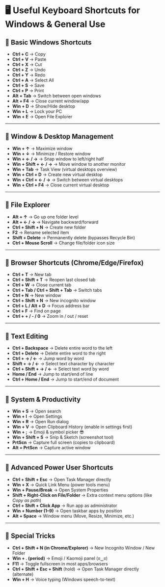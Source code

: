 # 🖥️ Useful Keyboard Shortcuts for Windows & General Use

## 🔹 Basic Windows Shortcuts
- **Ctrl + C** → Copy
- **Ctrl + V** → Paste
- **Ctrl + X** → Cut
- **Ctrl + Z** → Undo
- **Ctrl + Y** → Redo
- **Ctrl + A** → Select All
- **Ctrl + S** → Save
- **Ctrl + P** → Print
- **Alt + Tab** → Switch between open windows
- **Alt + F4** → Close current window/app
- **Win + D** → Show/Hide desktop
- **Win + L** → Lock your PC
- **Win + E** → Open File Explorer

---

## 🔹 Window & Desktop Management
- **Win + ↑** → Maximize window  
- **Win + ↓** → Minimize / Restore window  
- **Win + ← / →** → Snap window to left/right half  
- **Win + Shift + ← / →** → Move window to another monitor  
- **Win + Tab** → Task View (virtual desktops overview)  
- **Win + Ctrl + D** → Create new virtual desktop  
- **Win + Ctrl + ← / →** → Switch between virtual desktops  
- **Win + Ctrl + F4** → Close current virtual desktop  

---

## 🔹 File Explorer
- **Alt + ↑** → Go up one folder level  
- **Alt + ← / →** → Navigate backward/forward  
- **Ctrl + Shift + N** → Create new folder  
- **F2** → Rename selected item  
- **Shift + Delete** → Permanently delete (bypasses Recycle Bin)  
- **Ctrl + Mouse Scroll** → Change file/folder icon size  

---

## 🔹 Browser Shortcuts (Chrome/Edge/Firefox)
- **Ctrl + T** → New tab  
- **Ctrl + Shift + T** → Reopen last closed tab  
- **Ctrl + W** → Close current tab  
- **Ctrl + Tab / Ctrl + Shift + Tab** → Switch tabs  
- **Ctrl + N** → New window  
- **Ctrl + Shift + N** → New incognito window  
- **Ctrl + L / Alt + D** → Focus address bar  
- **Ctrl + F** → Find on page  
- **Ctrl + + / - / 0** → Zoom in / out / reset  

---

## 🔹 Text Editing
- **Ctrl + Backspace** → Delete entire word to the left  
- **Ctrl + Delete** → Delete entire word to the right  
- **Ctrl + → / ←** → Jump word by word  
- **Shift + → / ←** → Select text character by character  
- **Ctrl + Shift + → / ←** → Select text word by word  
- **Home / End** → Jump to start/end of line  
- **Ctrl + Home / End** → Jump to start/end of document  

---

## 🔹 System & Productivity
- **Win + S** → Open search  
- **Win + I** → Open Settings  
- **Win + R** → Open Run dialog  
- **Win + V** → Open Clipboard History (enable in settings first)  
- **Win + ;** → Emoji & symbol picker 😎  
- **Win + Shift + S** → Snip & Sketch (screenshot tool)  
- **PrtScn** → Capture full screen (copies to clipboard)  
- **Alt + PrtScn** → Capture active window  

---

## 🔹 Advanced Power User Shortcuts
- **Ctrl + Shift + Esc** → Open Task Manager directly  
- **Win + X** → Quick Link Menu (power tools menu)  
- **Win + Pause/Break** → Open System Properties  
- **Shift + Right-Click on File/Folder** → Extra context menu options (like *Copy as path*)  
- **Ctrl + Shift + Click App** → Run app as administrator  
- **Win + Number (1–9)** → Open taskbar apps by position  
- **Alt + Space** → Window menu (Move, Resize, Minimize, etc.)  

---

## 🔹 Special Tricks
- **Ctrl + Shift + N (in Chrome/Explorer)** → New Incognito Window / New Folder  
- **Win + . (period)** → Emoji / Kaomoji panel (ಠ‿ಠ)  
- **F11** → Toggle fullscreen in most apps/browsers  
- **Ctrl + Shift + Esc + Shift** (hold) → Open Task Manager directly (alternate)  
- **Win + H** → Voice typing (Windows speech-to-text)  
